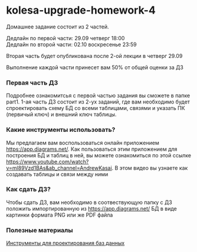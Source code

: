 # kolesa-upgrade-homework-4

Домашнее задание состоит из 2 частей.

Дедлайн по первой части: 29.09 четверг 18:00\
Дедлайн по второй части: 02.10 воскресенье 23:59


Вторая часть будет опубликована после 2-ой лекции в четверг 29.09

Выполнение каждой части принесет вам 50% от общей оценки за ДЗ


### Первая часть ДЗ
Подробнее ознакомитсья с первой частью задания вы сможете в папке part1.
1-ая часть ДЗ состоит из 2-ух заданий, где вам необходимо будет спроектировать схему БД со всеми таблицами, связями и указать ПК (первичый ключ) и внешний ключ таблицы.


### Какие инструменты использовать?
Мы предлагаем вам воспользоваться онлайн приложением https://app.diagrams.net/.
Как пользоваться этим приложением для построения БД и таблиц в ней, вы можете ознакомиться по этой ссылке https://www.youtube.com/watch?v=ml89Vzd1BAs&ab_channel=AndrewKasai.
В этом видео вы узнаете как создавать таблицы и связи между ними

### Как сдать ДЗ?
Чтобы сдать ДЗ, вам необходимо в соотвествующую папку с ДЗ положить импортированную из https://app.diagrams.net/ БД в виде картинки формата PNG
или же PDF файла

### Полезные материалы
[Инструменты для проектирования баз данных](https://github.com/Kolesa-Education/backend-articles/blob/master/databases/er-diagrams.md)